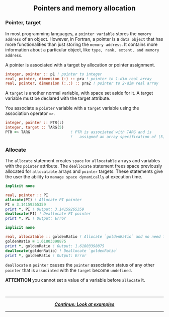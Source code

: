 ## <p align="center"> Pointers and memory allocation </p>

### Pointer, target

In most programming languages, a `pointer variable` stores the `memory address` of an object. However, in Fortran, a pointer is a `data object` that has more functionalities than just storing the `memory address`. It contains more information about a particular object, like `type, rank, extent, and memory address`.

A pointer is associated with a target by allocation or pointer assignment.

```fortran
integer, pointer :: p1 ! pointer to integer  
real, pointer, dimension (:) :: pra ! pointer to 1-dim real array  
real, pointer, dimension (:,:) :: pra2 ! pointer to 2-dim real array
```

A `target` is another normal variable, with space set aside for it. A target variable must be declared with the target attribute.

You associate a `pointer` variable with a `target` variable using the association operator `=>`.

```fortran
integer, pointer :: PTR(:)
integer, target :: TARG(5)
PTR => TARG                  ! PTR is associated with TARG and is
                             !   assigned an array specification of (5)
```

### Allocate

The `allocate` statement creates `space` for `allocatable` arrays and variables with the `pointer` attribute. The `deallocate` statement frees space previously allocated for `allocatable` arrays and `pointer` targets. These statements give the user the ability to `manage space dynamically` at execution time.

```fortran
implicit none

real, pointer :: PI
allocate(PI) ! Allocate PI pointer
PI = 3.14159265359
print *, PI ! Output: 3.14159265359
deallocate(PI) ! Deallocate PI pointer
print *, PI ! Output: Error
```

```fortran
implicit none

real, allocatable :: goldenRatio ! Allocate `goldenRatio` and no need for `allocate(goldenRatio) `
goldenRatio = 1.61803398875
print *, goldenRatio ! Output: 1.61803398875
deallocate(goldenRatio) ! Deallocate `goldenRatio`
print *, goldenRatio ! Output: Error
```

`deallocate` a `pointer` causes the `pointer` association status of any other `pointer` that is `associated` with the `target` become `undefined`.

**ATTENTION** you cannot set a value of a variable before `allocate` it.

<br/>

---

<p align="center">
  <em>
    <b>
      <a href="../examples">
        Continue: Look at examples
      </a>
    </b>
  </em>
</p>

---
